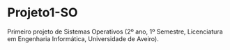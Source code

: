 # Projeto1-SO
Primeiro projeto de Sistemas Operativos (2º ano, 1º Semestre, Licenciatura em Engenharia Informática, Universidade de Aveiro). 
